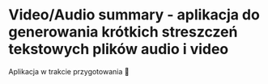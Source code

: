 
# Video/Audio summary - aplikacja do generowania krótkich streszczeń tekstowych plików audio i video

<p style="text-align: left;">
Aplikacja w trakcie przygotowania
&#128134; 
</p>